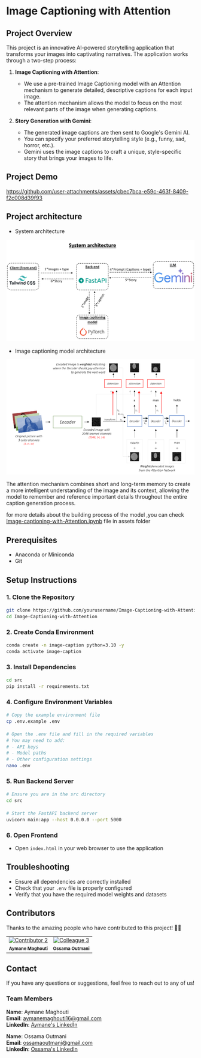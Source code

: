 # Image Captioning with Attention

## Project Overview

This project is an innovative AI-powered storytelling application that transforms your images into captivating narratives. The application works through a two-step process:

1. **Image Captioning with Attention**:

   - We use a pre-trained Image Captioning model with an Attention mechanism to generate detailed, descriptive captions for each input image.
   - The attention mechanism allows the model to focus on the most relevant parts of the image when generating captions.

2. **Story Generation with Gemini**:
   - The generated image captions are then sent to Google's Gemini AI.
   - You can specify your preferred storytelling style (e.g., funny, sad, horror, etc.).
   - Gemini uses the image captions to craft a unique, style-specific story that brings your images to life.

## Project Demo
https://github.com/user-attachments/assets/cbec7bca-e59c-463f-8409-f2c008d39f93

## Project architecture

- System architecture

![alt text](Readme-assets/Project%20architecture.png)

- Image captioning model architecture

![alt text](Readme-assets/image%20captioning.png)


The attention mechanism combines short and long-term memory to create a more intelligent understanding of the image and its context, allowing the model to remember and reference important details throughout the entire caption generation process.

for more details about the building process of the model ,you can check [Image-captioning-with-Attention.ipynb](assets/Image-captioning-with-Attention.ipynb) file in assets folder

## Prerequisites

- Anaconda or Miniconda
- Git

## Setup Instructions

### 1. Clone the Repository

```bash
git clone https://github.com/yourusername/Image-Captioning-with-Attention.git
cd Image-Captioning-with-Attention
```

### 2. Create Conda Environment

```bash
conda create -n image-caption python=3.10 -y
conda activate image-caption
```

### 3. Install Dependencies

```bash
cd src
pip install -r requirements.txt
```

### 4. Configure Environment Variables

```bash
# Copy the example environment file
cp .env.example .env

# Open the .env file and fill in the required variables
# You may need to add:
# - API keys
# - Model paths
# - Other configuration settings
nano .env
```

### 5. Run Backend Server

```bash
# Ensure you are in the src directory
cd src

# Start the FastAPI backend server
uvicorn main:app --host 0.0.0.0 --port 5000
```

### 6. Open Frontend

- Open `index.html` in your web browser to use the application

## Troubleshooting

- Ensure all dependencies are correctly installed
- Check that your `.env` file is properly configured
- Verify that you have the required model weights and datasets

<!-- ## Demo

[![Demo Video](https://img.shields.io/badge/Watch-Demo-blue?style=for-the-badge)](Readme-assets/Bed_time_story.m4v) -->

## Contributors

Thanks to the amazing people who have contributed to this project! 💪🚀

<table>
  <tr>
    <td align="center">
      <a href="https://github.com/aymane-maghouti">
        <img src="https://avatars.githubusercontent.com/aymane-maghouti" width="80px;" alt="Contributor 2"/>
        <br/>
        <sub><b>Aymane Maghouti</b></sub>
      </a>
    </td>
    <td align="center">
      <a href="https://github.com/nexossama">
        <img src="https://avatars.githubusercontent.com/nexossama" width="80px;" alt="Colleague 3"/> <br/>
        <sub><b>Ossama Outmani</b></sub>
      </a>
  </tr>
</table>

## Contact

If you have any questions or suggestions, feel free to reach out to any of us!

### Team Members

**Name**: Aymane Maghouti  
**Email**: [aymanemaghouti16@gmail.com](mailto:aymanemaghouti16@gmail.com)  
**LinkedIn**: [Aymane's LinkedIn](https://www.linkedin.com/in/aymane-maghouti/)

**Name**: Ossama Outmani  
**Email**: [ossamaoutmani@gmail.com](mailto:ossamaoutmani@gmail.com)  
**LinkedIn**: [Ossama's LinkedIn](https://www.linkedin.com/in/ossama-outmani/)
